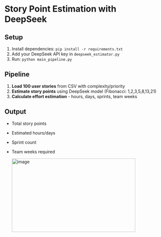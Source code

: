 # Story Point Estimation with DeepSeek

## Setup
1. Install dependencies: `pip install -r requirements.txt`
2. Add your DeepSeek API key in `deepseek_estimator.py`
3. Run: `python main_pipeline.py`

## Pipeline
1. **Load 100 user stories** from CSV with complexity/priority
2. **Estimate story points** using DeepSeek model (Fibonacci: 1,2,3,5,8,13,21)
3. **Calculate effort estimation** - hours, days, sprints, team weeks

## Output
- Total story points
- Estimated hours/days
- Sprint count
- Team weeks required

  <img width="407" height="242" alt="image" src="https://github.com/user-attachments/assets/a8e92fe6-0ab1-49e8-ae2a-b82ec2028ccd" />
